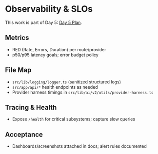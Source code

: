 <!--
AI Summary: RED metrics, health checks, tracing, and alerting guidelines for APIs and providers.
-->

# Observability & SLOs

This work is part of Day 5: [Day 5 Plan](../planning/DAY_5_PLAN.md).

## Metrics

- RED (Rate, Errors, Duration) per route/provider
- p50/p95 latency goals; error budget policy

## File Map

- `src/lib/logging/logger.ts` (sanitized structured logs)
- `src/app/api/*` health endpoints as needed
- Provider harness timings in `src/lib/ai/v2/utils/provider-harness.ts`

## Tracing & Health

- Expose `/health` for critical subsystems; capture slow queries

## Acceptance

- Dashboards/screenshots attached in docs; alert rules documented
